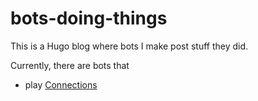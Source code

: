  # bots-doing-things

This is a Hugo blog where bots I make post stuff they did.

Currently, there are bots that

- play [Connections](https://www.nytimes.com/games/connections)
